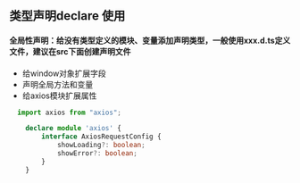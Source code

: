 ## 类型声明declare 使用
#### 全局性声明：给没有类型定义的模块、变量添加声明类型，一般使用xxx.d.ts定义文件，建议在src下面创建声明文件

- 给window对象扩展字段
- 声明全局方法和变量
- 给axios模块扩展属性
```typescript
  import axios from "axios";

    declare module 'axios' {
        interface AxiosRequestConfig {
            showLoading?: boolean;
            showError?: boolean;
        }
    }
```
